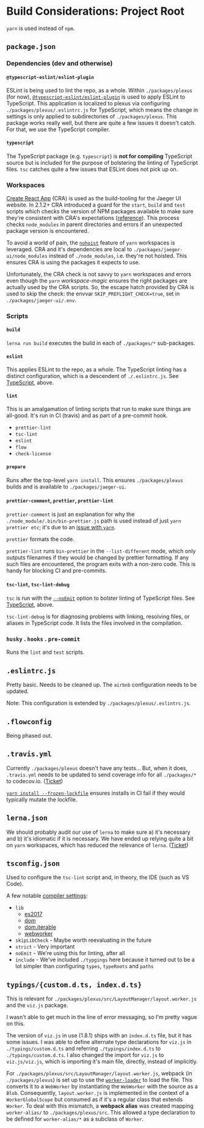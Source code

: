 # Build Considerations: Project Root

`yarn` is used instead of `npm`.

## `package.json`

### Dependencies (dev and otherwise)

#### `@typescript-eslint/eslint-plugin`

ESLint is being used to lint the repo, as a whole. Within `./packages/plexus` (for now), [`@typescript-eslint/eslint-plugin`](https://github.com/typescript-eslint/typescript-eslint/blob/master/packages/eslint-plugin) is used to apply ESLint to TypeScript. This application is localized to plexus via configuring `./packages/plexus/.eslintrc.js` for TypeScript, which means the change in settings is only applied to subdirectories of `./packages/plexus`. This package works really well, but there are quite a few issues it doesn't catch. For that, we use the TypeScript compiler.

#### `typescript`

The TypeScript package (e.g. `typescript`) is **not for compiling** TypeScript source but is included for the purpose of bolstering the linting of TypeScript files. `tsc` catches quite a few issues that ESLint does not pick up on.

### Workspaces

[Create React App](https://facebook.github.io/create-react-app/) (CRA) is used as the build-tooling for the Jaeger UI website. In 2.1.2+ CRA introduced a guard for the `start`, `build` and `test` scripts which checks the version of NPM packages available to make sure they're consistent with CRA's expectations ([reference](https://github.com/facebook/create-react-app/blob/dea19fdb30c2e896ed8ac75b68a612b0b92b2406/packages/react-scripts/scripts/utils/verifyPackageTree.js#L23-L29)). This process checks `node_modules` in parent directories and errors if an unexpected package version is encountered.

To avoid a world of pain, the [`nohoist`](https://yarnpkg.com/blog/2018/02/15/nohoist/#scope-private) feature of `yarn` workspaces is leveraged. CRA and it's dependencies are local to `./packages/jaeger-ui/node_modules` instead of `./node_modules`, i.e. they're not hoisted. This ensures CRA is using the packages it expects to use.

Unfortunately, the CRA check is not savvy to `yarn` workspaces and errors even though the _`yarn` workspace-magic_ ensures the right packages are actually used by the CRA scripts. So, the escape hatch provided by CRA is used to skip the check: the envvar `SKIP_PREFLIGHT_CHECK=true`, set in `./packages/jaeger-ui/.env`.

### Scripts

#### `build`

`lerna run build` executes the build in each of `./packages/*` sub-packages.

#### `eslint`

This applies ESLint to the repo, as a whole. The TypeScript linting has a distinct configuration, which is a descendent of `./.eslintrc.js`. See [TypeScript](#typescript), above.

#### `lint`

This is an amalgamation of linting scripts that run to make sure things are all-good. It's run in CI (travis) and as part of a pre-commit hook.

* `prettier-lint`
* `tsc-lint`
* `eslint`
* `flow`
* `check-license`

#### `prepare`

Runs after the top-level `yarn install`. This ensures `./packages/plexus` builds and is available to `./packages/jaeger-ui`.

#### `prettier-comment`, `prettier`, `prettier-lint`

`prettier-comment` is just an explanation for why the `./node_module/.bin/bin-prettier.js` path is used instead of just `yarn prettier etc`; it's due to an [issue with `yarn`](https://github.com/yarnpkg/yarn/issues/6300).

`prettier` formats the code.

`prettier-lint` runs `bin-prettier` in the `--list-different` mode, which only outputs filenames if they would be changed by prettier formatting. If any such files are encountered, the program exits with a non-zero code. This is handy for blocking CI and pre-commits.

#### `tsc-lint`, `tsc-lint-debug`

`tsc` is run with the [`--noEmit`](https://www.typescriptlang.org/docs/handbook/compiler-options.html) option to bolster linting of TypeScript files. See [TypeScript](#typescript), above.

`tsc-lint-debug` is for diagnosing problems with linking, resolving files, or aliases in TypeScript code. It lists the files involved in the compilation.

### `husky` . `hooks` . `pre-commit`

Runs the `lint` and `test` scripts.

## `.eslintrc.js`

Pretty basic. Needs to be cleaned up. The `airbnb` configuration needs to be updated.

Note: This configuration is extended by `./packages/plexus/.eslintrc.js`.

## `.flowconfig`

Being phased out.

## `.travis.yml`

Currently `./packages/plexus` doesn't have any tests... But, when it does, `.travis.yml` needs to be updated to send coverage info for all `./packages/*` to codecov.io. ([Ticket](https://github.com/jaegertracing/jaeger-ui/issues/340))

[`yarn install --frozen-lockfile`](https://yarnpkg.com/lang/en/docs/cli/install/#toc-yarn-install-frozen-lockfile) ensures installs in CI fail if they would typically mutate the lockfile.

## `lerna.json`

We should probably audit our use of `lerna` to make sure a) it's necessary and b) it's idiomatic if it is necessary. We have ended up relying quite a bit on `yarn` workspaces, which has reduced the relevance of `lerna`. ([Ticket](https://github.com/jaegertracing/jaeger-ui/issues/341))

## `tsconfig.json`

Used to configure the `tsc-lint` script and, in theory, the IDE (such as VS Code).

A few notable [compiler settings](http://www.typescriptlang.org/docs/handbook/compiler-options.html):

* `lib`
  * [es2017](https://github.com/Microsoft/TypeScript/blob/master/lib/lib.es2017.d.ts)
  * [dom](https://github.com/Microsoft/TypeScript/blob/master/lib/lib.dom.d.ts)
  * [dom.iterable](https://github.com/Microsoft/TypeScript/blob/master/lib/lib.dom.iterable.d.ts)
  * [webworker](https://github.com/Microsoft/TypeScript/blob/master/lib/lib.webworker.d.ts)
* `skipLibCheck` - Maybe worth reevaluating in the future
* `strict` - Very important
* `noEmit` - We're using this for linting, after all
* `include` - We've included `./typgings` here because it turned out to be a lot simpler than configuring `types`, `typeRoots` and `paths`

## `typings/{custom.d.ts, index.d.ts}`

This is relevant for `./packages/plexus/src/LayoutManager/layout.worker.js` and the `viz.js` package.

I wasn't able to get much in the line of error messaging, so I'm pretty vague on this.

The version of `viz.js` in use (1.8.1) ships with an `index.d.ts` file, but it has some issues. I was able to define alternate type declarations for `viz.js` in `./typings/custom.d.ts` and referring `./typings/index.d.ts` to `./typings/custom.d.ts`. I also changed the import for `viz.js` to `viz.js/viz.js`, which is importing it's main file, directly, instead of implicitly.

For `./packages/plexus/src/LayoutManager/layout.worker.js`, webpack (in `./packages/plexus`) is set up to use the [`worker-loader`](https://github.com/webpack-contrib/worker-loader) to load the file. This converts it to a `WebWorker` by instantiating the `WebWorker` with the source as a `Blob`. Consequently, `layout.worker.js` is implemented in the context of a `WorkerGlobalScope` but consumed as if it's a regular class that extends `Worker`. To deal with this mismatch, a **webpack alias** was created mapping `worker-alias/` to `./packages/plexus/src`. This allowed a type declaration to be defined for `worker-alias/*` as a subclass of `Worker`.
